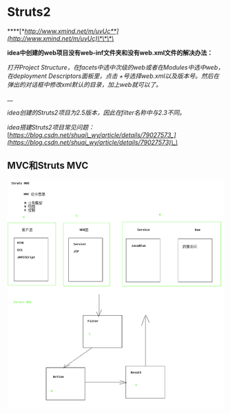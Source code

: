 # Struts2

\*\*\*\*[**http://www.xmind.net/m/uvUc**](http://www.xmind.net/m/uvUc)\*\*\*\*

**idea中创建的web项目没有web-inf文件夹和没有web.xml文件的解决办法：**

_打开Project Structure，在facets中选中次级的web或者在Modules中选中web，在deployment Descriptors面板里，点击 +号选择web.xml以及版本号。然后在弹出的对话框中修改xml默认的目录，加上web就可以了。_

\_\_

_idea创建的Struts2项目为2.5版本，因此在filter名称中与2.3不同。_

_idea搭建Struts2项目常见问题：_[_https://blog.csdn.net/shuai\_wy/article/details/79027573_](https://blog.csdn.net/shuai_wy/article/details/79027573)\_\_



## MVC和Struts MVC

![](../../.gitbook/assets/image%20%2824%29.png)

